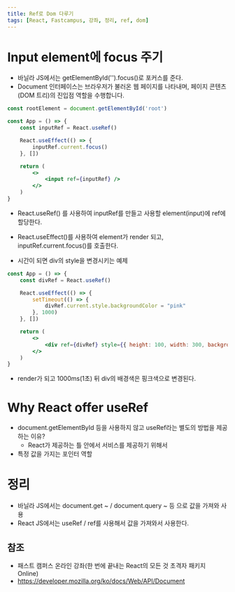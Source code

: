 ```yaml
---
title: Ref로 Dom 다루기
tags: [React, Fastcampus, 강좌, 정리, ref, dom]
---
```


# Input element에 focus 주기
- 바닐라 JS에서는 getElementById('').focus()로 포커스를 준다.
- Document 인터페이스는 브라우저가 불러온 웹 페이지를 나타내며, 페이지 콘텐츠(DOM 트리)의 진입점 역할을 수행합니다.
```jsx
const rootElement = document.getElementById('root')

const App = () => {
    const inputRef = React.useRef()

    React.useEffect(() => {
        inputRef.current.focus()
    }, [])

    return (
        <>
            <input ref={inputRef} />
        </>
    )
}
```
- React.useRef() 를 사용하여 inputRef를 만들고 사용할 element(input)에 ref에 할당한다.
- React.useEffect()를 사용하여 element가 render 되고, inputRef.current.focus()를 호출한다.

- 시간이 되면 div의 style을 변경시키는 예제
```jsx
const App = () => {
    const divRef = React.useRef()

    React.useEffect(() => {
        setTimeout(() => {
            divRef.current.style.backgroundColor = "pink"
        }, 1000) 
    }, [])

    return (
        <>
            <div ref={divRef} style={{ height: 100, width: 300, backgroundColor: "brown" }}>
        </>
    )
}
```
- render가 되고 1000ms(1초) 뒤 div의 배경색은 핑크색으로 변경된다.

# Why React offer useRef
- document.getElementById 등을 사용하지 않고 useRef라는 별도의 방법을 제공하는 이유?
    - React가 제공하는 틀 안에서 서비스를 제공하기 위해서
- 특정 값을 가지는 포인터 역할

# 정리
- 바닐라 JS에서는 document.get ~ / document.query ~ 등 으로 값을 가져와 사용
- React JS에서는 useRef / ref를 사용해서 값을 가져와서 사용한다.
## 참조

- 패스트 캠퍼스 온라인 강좌(한 번에 끝내는 React의 모든 것 초격자 패키지 Online)
- https://developer.mozilla.org/ko/docs/Web/API/Document